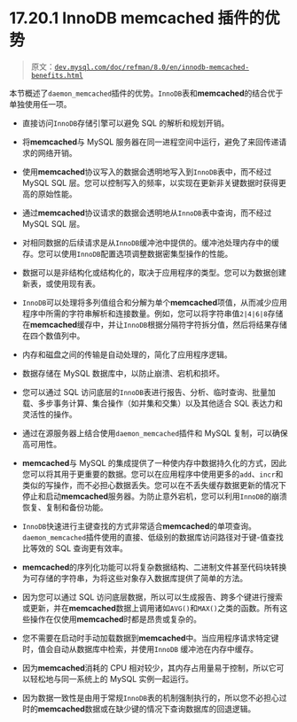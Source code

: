 # 17.20.1 InnoDB memcached 插件的优势

> 原文：[`dev.mysql.com/doc/refman/8.0/en/innodb-memcached-benefits.html`](https://dev.mysql.com/doc/refman/8.0/en/innodb-memcached-benefits.html)

本节概述了`daemon_memcached`插件的优势。`InnoDB`表和**memcached**的结合优于单独使用任一项。

+   直接访问`InnoDB`存储引擎可以避免 SQL 的解析和规划开销。

+   将**memcached**与 MySQL 服务器在同一进程空间中运行，避免了来回传递请求的网络开销。

+   使用**memcached**协议写入的数据会透明地写入到`InnoDB`表中，而不经过 MySQL SQL 层。您可以控制写入的频率，以实现在更新非关键数据时获得更高的原始性能。

+   通过**memcached**协议请求的数据会透明地从`InnoDB`表中查询，而不经过 MySQL SQL 层。

+   对相同数据的后续请求是从`InnoDB`缓冲池中提供的。缓冲池处理内存中的缓存。您可以使用`InnoDB`配置选项调整数据密集型操作的性能。

+   数据可以是非结构化或结构化的，取决于应用程序的类型。您可以为数据创建新表，或使用现有表。

+   `InnoDB`可以处理将多列值组合和分解为单个**memcached**项值，从而减少应用程序中所需的字符串解析和连接数量。例如，您可以将字符串值`2|4|6|8`存储在**memcached**缓存中，并让`InnoDB`根据分隔符字符拆分值，然后将结果存储在四个数值列中。

+   内存和磁盘之间的传输是自动处理的，简化了应用程序逻辑。

+   数据存储在 MySQL 数据库中，以防止崩溃、宕机和损坏。

+   您可以通过 SQL 访问底层的`InnoDB`表进行报告、分析、临时查询、批量加载、多步事务计算、集合操作（如并集和交集）以及其他适合 SQL 表达力和灵活性的操作。

+   通过在源服务器上结合使用`daemon_memcached`插件和 MySQL 复制，可以确保高可用性。

+   **memcached**与 MySQL 的集成提供了一种使内存中数据持久化的方式，因此您可以将其用于更重要的数据。您可以在应用程序中使用更多的`add`、`incr`和类似的写操作，而不必担心数据丢失。您可以在不丢失缓存数据更新的情况下停止和启动**memcached**服务器。为防止意外宕机，您可以利用`InnoDB`的崩溃恢复、复制和备份功能。

+   `InnoDB`快速进行主键查找的方式非常适合**memcached**的单项查询。`daemon_memcached`插件使用的直接、低级别的数据库访问路径对于键-值查找比等效的 SQL 查询更有效率。

+   **memcached**的序列化功能可以将复杂数据结构、二进制文件甚至代码块转换为可存储的字符串，为将这些对象存入数据库提供了简单的方法。

+   因为您可以通过 SQL 访问底层数据，所以可以生成报告、跨多个键进行搜索或更新，并在**memcached**数据上调用诸如`AVG()`和`MAX()`之类的函数。所有这些操作在仅使用**memcached**时都是昂贵或复杂的。

+   您不需要在启动时手动加载数据到**memcached**中。当应用程序请求特定键时，值会自动从数据库中检索，并使用`InnoDB` 缓冲池在内存中缓存。

+   因为**memcached**消耗的 CPU 相对较少，其内存占用量易于控制，所以它可以轻松地与同一系统上的 MySQL 实例一起运行。

+   因为数据一致性是由用于常规`InnoDB`表的机制强制执行的，所以您不必担心过时的**memcached**数据或在缺少键的情况下查询数据库的回退逻辑。
